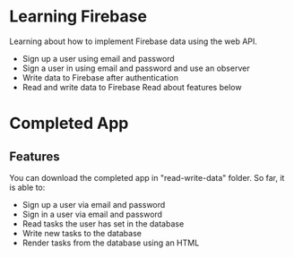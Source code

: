 # Learning Firebase
Learning about how to implement Firebase data using the web API.
- Sign up a user using email and password
- Sign a user in using email and password and use an observer
- Write data to Firebase after authentication
- Read and write data to Firebase
Read about features below

# Completed App
## Features
You can download the completed app in "read-write-data" folder. So far, it is able to:
- Sign up a user via email and password
- Sign in a user via email and password
- Read tasks the user has set in the database
- Write new tasks to the database
- Render tasks from the database using an HTML <template> tag.

Make sure to read the sections below.


## Download
You can download the completed app [here](https://github.com/johannesmu/learning-firebase/archive/prealphaV0.3.zip). To be able to see the data structure, you need to:
- Sign up for a Firebase account [here](https://firebase.google.com)
- Create your own Firebase app
- Open the app and click on "Add firebase to your web app" button
- Add the code to the **index.html** file of the app (replace lines 88-100 in the code). View it [here](https://github.com/johannesmu/learning-firebase/blob/master/read-write-data/index.html).

Have fun testing!

# To do 
- redesign for multiple tabs (view deleted tasks)
- render done task in a separate tabs
- add friends to share tasks